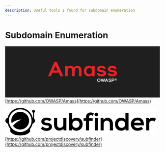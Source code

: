 ```yaml
---
description: Useful tools I found for subdomain enumeration
---
```


# Subdomain Enumeration

![](<../../.gitbook/assets/image (1) (1) (1) (1).png>)\
[https://github.com/OWASP/Amass](https://github.com/OWASP/Amass)

![](<../../.gitbook/assets/image (2) (1) (1).png>)\
[https://github.com/projectdiscovery/subfinder](https://github.com/projectdiscovery/subfinder)
